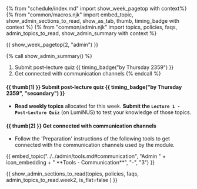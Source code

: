 {% from "schedule/index.md" import show_week_pagetop with context%}
{% from "common/macros.njk" import embed_topic, show_admin_sections_to_read, show_as_tab, thumb, timing_badge with context %}
{% from "common/admin.njk" import topics, policies, faqs, admin_topics_to_read, show_admin_summary with context %}

{{ show_week_pagetop(2, "admin") }}

{% call show_admin_summary() %}
1. Submit post-lecture quiz {{ timing_badge("by Thursday 2359") }}
1. Get connected with communication channels
{% endcall %}

<div id="additional">

#### {{ thumb(1) }} Submit post-lecture quiz {{ timing_badge("by Thursday 2359", "secondary") }}

* **Read weekly topics** allocated for this week. **Submit the `Lecture 1 - Post-Lecture Quiz`** (on LumiNUS) to test your knowledge of those topics.


#### {{ thumb(2) }} Get connected with communication channels

* Follow the 'Preparation' instructions of the following tools to get connected with the communication channels used by the module.

<div class="indented-level2">
{{ embed_topic("../../admin/tools.md#communication", "Admin " + icon_embedding + " **Tools - Communication**", "-", "3") }}
</div>

</div>

{{ show_admin_sections_to_read(topics, policies, faqs, admin_topics_to_read.week2, is_flat=false ) }}

